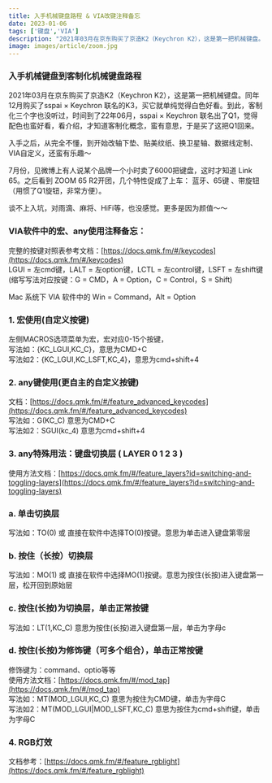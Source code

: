 ```yaml
---
title: 入手机械键盘路程 & VIA改键注释备忘
date: 2023-01-06
tags: ['键盘','VIA']
description: "2021年03月在京东购买了京造K2（Keychron K2），这是第一把机械键盘。同年12月购买了sspai × Keychron 联名的K3，买它就单纯觉得白色好看。到此，客制化三个字也没听过，时间到了22年06月，sspai × Keychron 联名出了Q1，觉得配色也蛮好看，看介绍，才知道客制化概念，觉得蛮有意思的，于是买了这把Q1回来。 "
image: images/article/zoom.jpg
---
```

### 入手机械键盘到客制化机械键盘路程

2021年03月在京东购买了京造K2（Keychron K2），这是第一把机械键盘。同年12月购买了sspai × Keychron 联名的K3，买它就单纯觉得白色好看。到此，客制化三个字也没听过，时间到了22年06月，sspai × Keychron 联名出了Q1，觉得配色也蛮好看，看介绍，才知道客制化概念，蛮有意思，于是买了这把Q1回来。

入手之后，从完全不懂，到开始改轴下垫、贴美纹纸、换卫星轴、数据线定制、VIA自定义，还蛮有乐趣～ 

7月份，见微博上有人说某个品牌一个小时卖了6000把键盘，这时才知道 Link 65。之后看到 ZOOM 65 R2开团，几个特性促成了上车： 蓝牙、65键 、带旋钮（用惯了Q1旋钮，非常方便）。

谈不上入坑，对雨滴、麻将、HiFi等，也没感觉。更多是因为颜值～～

### VIA软件中的宏、any使用注释备忘：

完整的按键对照表参考文档：[https://docs.qmk.fm/#/keycodes](https://docs.qmk.fm/#/keycodes) <br />
LGUI = 左cmd键，LALT = 左option键，LCTL = 左control键，LSFT = 左shift键 <br />
(缩写写法对应按键：G = CMD，A = Option，C = Control，S = Shift)

Mac 系统下 VIA 软件中的 Win = Command，Alt = Option 

### 1. 宏使用(自定义按键)

左侧MACROS选项菜单为宏，宏对应0-15个按键，<br />
写法如：{KC_LGUI,KC_C}，意思为CMD+C  <br />
写法如2：{KC_LGUI,KC_LSFT,KC_4}，意思为cmd+shift+4

### 2. any键使用(更自主的自定义按键)

文档：[https://docs.qmk.fm/#/feature_advanced_keycodes](https://docs.qmk.fm/#/feature_advanced_keycodes) <br />
写法如：G(KC_C) 意思为CMD+C <br />
写法如2：SGUI(kc_4) 意思为cmd+shift+4 

### 3. any特殊用法：键盘切换层 ( LAYER 0 1 2 3 )
使用方法文档：[https://docs.qmk.fm/#/feature_layers?id=switching-and-toggling-layers](https://docs.qmk.fm/#/feature_layers?id=switching-and-toggling-layers)

### a. 单击切换层

写法如：TO(0) 或 直接在软件中选择TO(0)按键。意思为单击进入键盘第零层

### b. 按住（长按）切换层

写法如：MO(1) 或 直接在软件中选择MO(1)按键。意思为按住(长按)进入键盘第一层，松开回到原始层

### c. 按住(长按)为切换层，单击正常按键

写法如：LT(1,KC_C) 意思为按住(长按)进入键盘第一层，单击为字母c

### d. 按住(长按)为修饰键（可多个组合），单击正常按键

修饰键为：command、optio等等 <br />
使用方法文档：[https://docs.qmk.fm/#/mod_tap](https://docs.qmk.fm/#/mod_tap) <br />
写法如：MT(MOD_LGUI,KC_C) 意思为按住为CMD键，单击为字母C  <br />
写法如2：MT(MOD_LGUI|MOD_LSFT,KC_C) 意思为按住为cmd+shift键，单击为字母C  

### 4. RGB灯效

文档参考：[https://docs.qmk.fm/#/feature_rgblight](https://docs.qmk.fm/#/feature_rgblight)